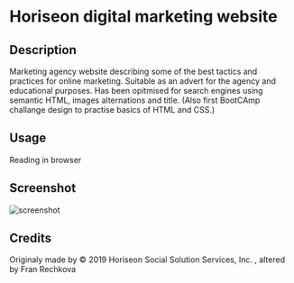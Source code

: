 # Horiseon digital marketing website

## Description
Marketing agency website describing some of the best tactics and practices for online marketing. Suitable as an advert for the agency and educational purposes.
Has been opitmised for search engines using semantic HTML, images alternations and title. (Also first BootCAmp challange design to practise basics of HTML and CSS.)

## Usage
Reading in browser

## Screenshot
![screenshot](Challenge01_BootCamp\assets\images\ScreenShot.jpg)

## Credits
Originaly made by &copy; 2019 Horiseon Social Solution Services, Inc. , altered by Fran Rechkova
